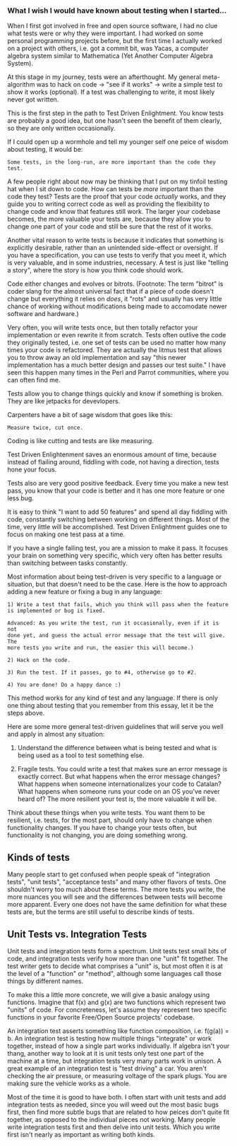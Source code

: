 ### What I wish I would have known about testing when I started...

When I first got involved in free and open source software, I had no clue what
tests were or why they were important. I had worked on some personal
programming projects before, but the first time I actually worked on a
project with others, i.e. got a commit bit, was Yacas, a computer algebra
system similar to Mathematica (Yet Another Computer Algebra System).

At this stage in my journey, tests were an afterthought. My general
meta-algorithm was to hack on code -> "see if it works" -> write a simple test
to show it works (optional).  If a test was challenging to write, it most
likely never got written.

This is the first step in the path to Test Driven Enlightment. You know tests
are probably a good idea, but one hasn't seen the benefit of them clearly, so
they are only written occasionally.

If I could open up a wormhole and tell my younger self one peice of wisdom
about testing, it would be:

    Some tests, in the long-run, are more important than the code they test.

A few people right about now may be thinking that I put on my tinfoil testing
hat when I sit down to code. How can tests be *more* important than the code
they test?  Tests are the proof that your code *actually* works, and they guide
you to writing correct code as well as providing the flexibility to change code
and know that features still work. The larger your codebase becomes, the more
valuable your tests are, because they allow you to change one part of your code
and still be sure that the rest of it works.

Another vital reason to write tests is because it indicates that something is
explicitly desirable, rather than an unintended side-effect or oversight.  If
you have a specification, you can use tests to verify that you meet it, which
is very valuable, and in some industries, necessary. A test is just like
"telling a story", where the story is how you think code should work.

Code either changes and evolves or bitrots. (Footnote: The term "bitrot" is
coder slang for the almost universal fact that if a piece of code doesn't
change but everything it relies on *does*, it "rots" and usually has very
little chance of working without modifications being made to accomodate newer
software and hardware.)

Very often, you will write tests once, but then totally refactor your
implementation or even rewrite it from scratch. Tests often outlive the code
they originally tested, i.e.  one set of tests can be used no matter how many
times your code is refactored. They are actually the litmus test that allows
you to throw away an old implementation and say "this newer implementation has
a much better design and passes our test suite." I have seen this happen many
times in the Perl and Parrot communities, where you can often find me.

Tests allow you to change things quickly and know if something is broken. They
are like jetpacks for devevlopers.

Carpenters have a bit of sage wisdom that goes like this:

    Measure twice, cut once.

Coding is like cutting and tests are like measuring.

Test Driven Enlightenment saves an enormous amount of time, because instead of
flailing around, fiddling with code, not having a direction, tests hone your
focus.

Tests also are very good positive feedback. Every time you make a new test
pass, you know that your code is better and it has one more feature or one
less bug.

It is easy to think "I want to add 50 features" and spend all day fiddling with
code, constantly switching between working on different things. Most of the
time, very little will be accomplished. Test Driven Enlightment guides one
to focus on making one test pass at a time.

If you have a single failing test, you are a mission to make it pass. It
focuses your brain on something very specific, which very often has better
results than switching between tasks constantly.

Most information about being test-driven is very specific to a language or
situation, but that doesn't need to be the case.  Here is the how to approach
adding a new feature or fixing a bug in any language:

    1) Write a test that fails, which you think will pass when the feature
    is implemented or bug is fixed. 
    
    Advanced: As you write the test, run it occasionally, even if it is not
    done yet, and guess the actual error message that the test will give. The
    more tests you write and run, the easier this will become.)

    2) Hack on the code.

    3) Run the test. If it passes, go to #4, otherwise go to #2.

    4) You are done! Do a happy dance :)

This method works for any kind of test and any language. If there is only
one thing about testing that you remember from this essay, let it be the steps above.

Here are some more general test-driven guidelines that will serve you well and apply
in almost any situation:

1) Understand the difference between what is being tested and what is being
used as a tool to test something else.

2) Fragile tests. You could write a test that makes sure an error message is
exactly correct. But what happens when the error message changes? What happens
when someone internationalizes your code to Catalan? What happens when someone
runs your code on an OS you've never heard of? The more resilient your test is,
the more valuable it will be.

Think about these things when you write tests. You want them to be resilient,
i.e.  tests, for the most part, should only have to change when functionality
changes. If you have to change your tests often, but functionality is not
changing, you are doing something wrong.

## Kinds of tests

Many people start to get confused when people speak of "integration tests",
"unit tests", "acceptance tests" and many other flavors of tests. One shouldn't
worry too much about these terms. The more tests you write, the more nuances
you will see and the differences between tests will become more apparent. Every
one does not have the same definition for what these tests are, but the terms
are still useful to describe kinds of tests.

## Unit Tests vs. Integration Tests

Unit tests and integration tests form a spectrum. Unit tests test small bits of
code, and integration tests verify how more than one "unit" fit together.  The
test writer gets to decide what comprises a "unit" is, but most often it is at
the level of a "function" or "method", although some languages call those
things by different names.

To make this a little more concrete, we will give a basic analogy using functions.
Imagine that f(x) and g(x) are two functions which represent two "units" of code.
For concreteness, let's assume they represent two specific functions in your
favorite Free/Open Source projects' codebase.

An integration test asserts something like function composition, i.e. f(g(a)) =
b. An integration test is testing how multiple things "integrate" or work
together, instead of how a single part works individually. If algebra isn't
your thang, another way to look at it is unit tests only test one part of the
machine at a time, but integration tests very many parts work in unison. A
great example of an integration test is "test driving" a car. You aren't
checking the air pressure, or measuring voltage of the spark plugs. You are
making sure the vehicle works as a whole.

Most of the time it is good to have both. I often start with unit tests and add
integration tests as needed, since you will weed out the most basic bugs first,
then find more subtle bugs that are related to how peices don't quite fit
together, as opposed to the individual pieces not working. Many people write
integration tests first and then delve into unit tests. Which you write first
isn't nearly as important as writing both kinds.

